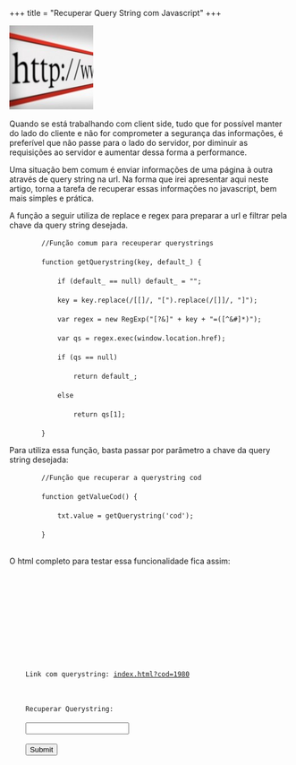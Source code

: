 +++
title = "Recuperar Query String com Javascript"
+++


<img class="size-thumbnail wp-image-590" title="recuperar-url-javascript" src="/assets/recuperar-url-javascript-150x150.jpg" alt="" width="150" height="150" />

<p>Quando se está trabalhando com client side, tudo que for possível manter do lado do cliente e não for comprometer a segurança das informações, é preferível que não passe para o lado do servidor, por diminuir as requisições ao servidor e aumentar dessa forma a performance.</p>
<p>Uma situação bem comum é enviar informações de uma página à outra através de query string na url. Na forma que irei apresentar aqui neste artigo, torna a tarefa de recuperar essas informações no javascript, bem mais simples e prática.</p>
<p><!--more--></p>
<p>A função a seguir utiliza de replace e regex para preparar a url e filtrar pela chave da query string desejada.</p>
<p><code lang="javascript">        //Função comum para receuperar querystrings<br />
        function getQuerystring(key, default_) {<br />
            if (default_ == null) default_ = "";<br />
            key = key.replace(/[[]/, "[").replace(/[]]/, "]");<br />
            var regex = new RegExp("[?&]" + key + "=([^&#]*)");<br />
            var qs = regex.exec(window.location.href);<br />
            if (qs == null)<br />
                return default_;<br />
            else<br />
                return qs[1];<br />
        }</code></p>
<p>Para utiliza essa função, basta passar por parâmetro a chave da query string desejada:</p>
<p><code lang="javascript">        //Função que recuperar a querystring cod<br />
        function getValueCod() {<br />
            txt.value = getQuerystring('cod');<br />
        }<br />
</code></p>
<p>O html completo para testar essa funcionalidade fica assim:</p>
<p><code lang="html"><html><br />
<head><br />
    <title>JS</title><br />
</head><br />
<body><br />
    Link com querystring: <a href="index.html?cod=1980">index.html?cod=1980</a></p>
<p>    Recuperar Querystring:<br />
    <input type="text" id="txt" /><br />
    <input type="submit" onclick="getValueCod()" /><br />
    <script type="text/javascript"></p>
<p>        //Função que recuperar a querystring cod<br />
        function getValueCod() {<br />
            txt.value = getQuerystring('cod');<br />
        }</p>
<p>        //Função comum para receuperar querystrings<br />
        function getQuerystring(key, default_) {<br />
            if (default_ == null) default_ = "";<br />
            key = key.replace(/[[]/, "[").replace(/[]]/, "]");<br />
            var regex = new RegExp("[?&]" + key + "=([^&#]*)");<br />
            var qs = regex.exec(window.location.href);<br />
            if (qs == null)<br />
                return default_;<br />
            else<br />
                return qs[1];<br />
        }<br />
    </script><br />
</body><br />
</html></code></p>
